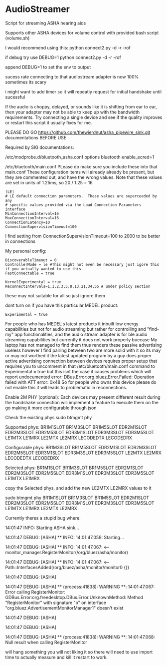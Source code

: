 # AudioStreamer
Script for streaming ASHA hearing aids

Supports other ASHA devices for volume control with provided bash script (volume.sh)

I would recommend using this:
python connect2.py -d -r -rof

if debug try use
DEBUG=1 python connect2.py -d -r -rof

append DEBUG=1 to set the env  to output

sucess rate connecting to that audiostream adapter is now 100% sometimes its scary 

i might want to add timer so it will repeatly request for initial handshake until sucessful

If the audio is choppy, delayed, or sounds like it is shifting from ear to ear, then your adapter may not be able to keep up with the bandwidth requirements.
Try connecting a single device and see if the quality improves or restart this script it usually fixes for me.


PLEASE DO GO https://github.com/thewierdnut/asha_pipewire_sink.git documentations BEFORE USE

Required by SIG documentations:

/etc/modprobe.d/bluetooth_asha.conf
options bluetooth enable_ecred=1

/etc/bluetooth/main.conf
PLease do make sure you include these into that main.conf
These configuration items will already already be present, but they are commented out, and have the wrong values. Note that these values are set in units of 1.25ms, so 20 / 1.25 = 16
```
[LE]
# LE default connection parameters.  These values are superceeded by any
# specific values provided via the Load Connection Parameters interface
MinConnectionInterval=16
MaxConnectionInterval=16
ConnectionLatency=10
ConnectionSupervisionTimeout=100
```
I find setting from ConnectionSupervisionTimeout=100 to 2000 to be better in connections

My personal config:
```
DiscoverableTimeout = 0
ControllerMode = le #This might not even be necessary just igore this if you actually wanted to use this
FastConnectable = true

KernelExperimental = true
ReconnectIntervals=1,1,2,3,5,8,13,21,34,55 # under policy section
```
these may not suitable for all so just ignore them

dont turn on if you have this particular MEDEL product:
```
Experimental = true
```

For people who has MEDEL's latest products it inbuilt low energy capabilities but not for audio streaming but rather for controlling and "find-my" app functionalities, and the audio stream adapter is for ble audio streaming capabilities but currently it does not work properly buecase My laptop has not managed to find them thus renders these passive advertising useless however I find pairing between two are more solid with it so its may or may not worthed it the latest updated program by a guy does proper active advertising connection between devices requires proper setup that requires you to uncomment in that /etc/bluetooth/main.conf command to Experimental = true but this isnt the case it causes problems which will report undocumented error: DBus.Error:org.bluez.Error.Failed: Operation failed with ATT error: 0x48 So for people who owns this device please do not enable this it will leads to problematic in reconnections.

Enable 2M PHY (optional):
Each devices may present different result during the handshake connection will implement a feature to execute them on the go making it more configurable through json


Check the existing phys
sudo btmgmt phy

Supported phys: BR1M1SLOT BR1M3SLOT BR1M5SLOT EDR2M1SLOT EDR2M3SLOT EDR2M5SLOT EDR3M1SLOT EDR3M3SLOT EDR3M5SLOT LE1MTX LE1MRX LE2MTX LE2MRX LECODEDTX LECODEDRX

Configurable phys: BR1M3SLOT BR1M5SLOT EDR2M1SLOT EDR2M3SLOT EDR2M5SLOT EDR3M1SLOT EDR3M3SLOT EDR3M5SLOT LE2MTX LE2MRX LECODEDTX LECODEDRX

Selected phys: BR1M1SLOT BR1M3SLOT BR1M5SLOT EDR2M1SLOT EDR2M3SLOT EDR2M5SLOT EDR3M1SLOT EDR3M3SLOT EDR3M5SLOT LE1MTX LE1MRX

copy the Selected phys, and add the new LE2MTX LE2MRX values to it

sudo btmgmt phy BR1M1SLOT BR1M3SLOT BR1M5SLOT EDR2M1SLOT EDR2M3SLOT EDR2M5SLOT EDR3M1SLOT EDR3M3SLOT EDR3M5SLOT LE1MTX LE1MRX LE2MTX LE2MRX


Currently theres a stupid bug where:

14:01:47 INFO: Starting ASHA sink...

14:01:47 DEBUG: [ASHA] ** INFO: 14:01:47.059: Starting...

14:01:47 DEBUG: [ASHA] ** INFO: 14:01:47.067: <-- monitor_manager.RegisterMonitor(/org/bluez/asha/monitor)

14:01:47 DEBUG: [ASHA] ** INFO: 14:01:47.067: <-- Path::InterfacesAdded(/org/bluez/asha/monitor/monitor0 {})

14:01:47 DEBUG: [ASHA] 

14:01:47 DEBUG: [ASHA] ** (process:41838): WARNING **: 14:01:47.067: Error calling RegisterMonitor: GDBus.Error:org.freedesktop.DBus.Error.UnknownMethod: Method "RegisterMonitor" with signature "o" on interface "org.bluez.AdvertisementMonitorManager1" doesn't exist

14:01:47 DEBUG: [ASHA] 

14:01:47 DEBUG: [ASHA] 

14:01:47 DEBUG: [ASHA] ** (process:41838): WARNING **: 14:01:47.068: Null result when calling RegisterMonitor


will hang something you will not liking it 
so there will need to use import time to actually measure and kill it restart to work.
